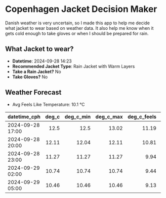 
# Copenhagen Jacket Decision Maker

Danish weather is very uncertain, so I made this app to help me decide what jacket to wear based on weather data. 
It also help me know when it gets cold enough to take gloves or when I should be prepared for rain.

## What Jacket to wear?

- **Datetime**: 2024-09-28 14:23
- **Recommended Jacket Type**: Rain Jacket with Warm Layers
- **Take a Rain Jacket?** No
- **Take Gloves?** No

## Weather Forecast
- Avg Feels Like Temperature: 10.1 °C

| datetime_cph     |   deg_c |   deg_c_min |   deg_c_max |   deg_c_feels | weather   | wind   | rain   |
|:-----------------|--------:|------------:|------------:|--------------:|:----------|:-------|:-------|
| 2024-09-28 17:00 |   12.5  |       12.5  |       13.02 |         11.19 | Clouds    | High   | None   |
| 2024-09-28 20:00 |   12.11 |       12.04 |       12.11 |         10.81 | Clouds    | High   | None   |
| 2024-09-28 23:00 |   11.27 |       11.27 |       11.27 |          9.94 | Clear     | High   | None   |
| 2024-09-29 02:00 |   10.74 |       10.74 |       10.74 |          9.44 | Clouds    | High   | None   |
| 2024-09-29 05:00 |   10.46 |       10.46 |       10.46 |          9.13 | Clouds    | High   | None   |
        